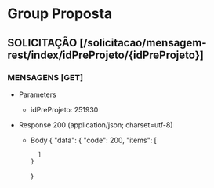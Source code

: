 # Group Proposta

## SOLICITAÇÃO [/solicitacao/mensagem-rest/index/idPreProjeto/{idPreProjeto}]

### MENSAGENS [GET]

+ Parameters
    + idPreProjeto: 251930

+ Response 200 (application/json; charset=utf-8)

    + Body
        {
          "data": {
            "code": 200,
            "items": [
              
            ]
          }
        }

